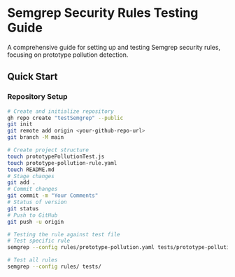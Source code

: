 # Semgrep Security Rules Testing Guide

A comprehensive guide for setting up and testing Semgrep security rules, focusing on prototype pollution detection.

## Quick Start

### Repository Setup

```bash
# Create and initialize repository
gh repo create "testSemgrep" --public
git init
git remote add origin <your-github-repo-url>
git branch -M main

# Create project structure
touch prototypePollutionTest.js
touch prototype-pollution-rule.yaml
touch README.md
# Stage changes
git add .
# Commit changes
git commit -m "Your Comments"
# Status of version
git status
# Push to GitHub
git push -u origin

# Testing the rule against test file
# Test specific rule
semgrep --config rules/prototype-pollution.yaml tests/prototype-pollution-test.js

# Test all rules
semgrep --config rules/ tests/
```
